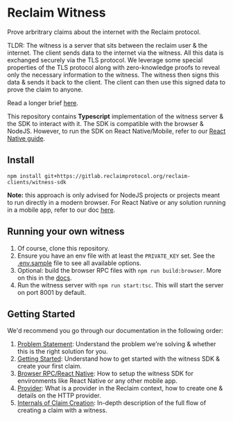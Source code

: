 # Reclaim Witness

Prove arbritrary claims about the internet with the Reclaim protocol.

TLDR: The witness is a server that sits between the reclaim user & the internet. The client sends data to the internet via the witness. All this data is exchanged securely via the TLS protocol.
We leverage some special properties of the TLS protocol along with zero-knowledge proofs to reveal only the necessary information to the witness.
The witness then signs this data & sends it back to the client. The client can then use this signed data to prove the claim to anyone.

Read a longer brief [here](docs/problem-statement.md).

This repository contains **Typescript** implementation of the witness server & the SDK to interact with it. The SDK is compatible with the browser & NodeJS. However, to run the SDK on React Native/Mobile, refer to our [React Native guide](docs/browser-rpc.md).

## Install

`npm install git+https://gitlab.reclaimprotocol.org/reclaim-clients/witness-sdk`

**Note:** this approach is only advised for NodeJS projects or projects meant to run directly in a modern browser. For React Native or any solution running in a mobile app, refer to our doc [here](docs/browser-rpc.md).

## Running your own witness

1. Of course, clone this repository.
2. Ensure you have an env file with at least the `PRIVATE_KEY` set. See the [.env.sample](.env.sample) file to see all available options.
3. Optional: build the browser RPC files with `npm run build:browser`. More on this in the [docs](docs/browser-rpc.md).
4. Run the witness server with `npm run start:tsc`. This will start the server on port 8001 by default.

## Getting Started

We'd recommend you go through our documentation in the following order:
1. [Problem Statement](docs/problem-statement.md): Understand the problem we're solving & whether this is the right solution for you.
2. [Getting Started](docs/getting-started.md): Understand how to get started with the witness SDK & create your first claim.
3. [Browser RPC/React Native](docs/browser-rpc.md): How to setup the witness SDK for environments like React Native or any other mobile app.
4. [Provider](docs/provider.md): What is a provider in the Reclaim context, how to create one & details on the HTTP provider.
5. [Internals of Claim Creation](docs/claim-creation.md): In-depth description of the full flow of creating a claim with a witness.